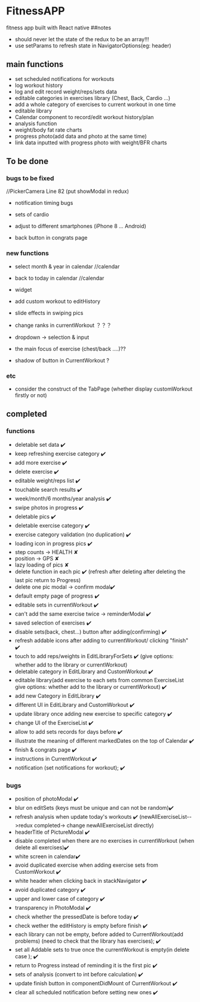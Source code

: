 # FitnessAPP
fitness app built with React native
##notes
* should never let the state of the redux to be an array!!!
* use setParams to refresh state in NavigatorOptions(eg: header)

## main functions
* set scheduled notifications for workouts
* log workout history
* log and edit record weight/reps/sets data
* editable categories in exercises library (Chest, Back, Cardio ...)
* add a whole category of exercises to current workout in one time
* editable library
* Calendar component to record/edit workout history/plan
* analysis function
* weight/body fat rate charts
* progress photo(add data and photo at the same time)
* link data inputted with progress photo with weight/BFR charts


## To be done
### bugs to be fixed
//PickerCamera Line 82 (put showModal in redux)
* notification timing bugs
* sets of cardio 
* adjust to different smartphones (iPhone 8 ... Android)

* back button in congrats page

### new functions
* select month & year in calendar //calendar
* back to today in calendar   //calendar

* widget
* add custom workout to editHistory
* slide effects in swiping pics
* change ranks in currentWorkout  ？？？

* dropdown -> selection & input 
* the main focus of exercise (chest/back ....)??
* shadow of button in CurrentWorkout ?

### etc
* consider the construct of the TabPage (whether display customWorkout firstly or not)

## completed
### functions
* deletable set data ✔️
* keep refreshing exercise category ✔️
* add more exercise ✔️
* delete exercise ✔️
* editable weight/reps list ✔️
* touchable search results ✔️
* week/month/6 months/year analysis ✔️
* swipe photos in progress ✔️
* deletable pics ✔️
* deletable exercise category ✔️
* exercise category validation (no duplication) ✔️
* loading icon in progress pics ✔️
* step counts -> HEALTH ✘
* position -> GPS ✘
* lazy loading of pics ✘
* delete function in each pic  ✔️
 (refresh after deleting
  after deleting the last pic return to Progress)
* delete one pic modal -> confirm modal✔️
* default empty page of progress ✔️
* editable sets in currentWorkout ✔️
* can't add the same exercise twice  -> reminderModal ✔️
* saved selection of exercises ✔️
* disable sets(back, chest...) button after adding(confirming) ✔️
* refresh addable icons after adding to currentWorkout/ clicking "finish" ✔️
* touch to add reps/weights in EditLibraryForSets ✔️
(give options: whether add to  the library or currentWorkout)  
* deletable category in EditLibrary and CustomWorkout ✔️
* editable library(add exercise to each sets from common ExerciseList
 give options: whether add to the library or currentWorkout) ✔️
* add new Category in EditLibrary ✔️
* different UI in EditLibrary and CustomWorkout ✔️
* update library once adding new exercise to specific category ✔️
* change UI of the ExerciseList ✔️
* allow to add sets records for days before ✔️
* illustrate the meaning of different markedDates on the top of Calendar ✔️
* finish & congrats page ✔️
* instructions in CurrentWorkout ✔️
* notification (set notifications for workout); ✔️

### bugs
* position of photoModal ✔️
* blur on editSets (keys must be unique and can not be random)✔️
* refresh analysis when update today's workouts ✔️
  (newAllExerciseList-->redux
  completed-> change newAllExerciseList directly)
* headerTitle of PictureModal ✔️
* disable completed when there are no exercises in currentWorkout
(when delete all exercises)✔️
* white screen in calendar✔️
* avoid duplicated exercise when adding exercise sets from CustomWorkout ✔️
* white header when clicking back in stackNavigator ✔️
* avoid duplicated category ✔️
* upper and lower case of category ✔️
* transparency in PhotoModal ✔️
* check whether the pressedDate is before today  ✔️
* check wether the editHistory is empty before finish ✔️
* each library can not be empty, before added to CurrentWorkout(add problems)
(need to check that the library has exercises); ✔️
* set all Addable sets to true once the currentWorkout is empty(in delete case ); ✔️
* return to Progress instead of reminding it is the first pic ✔️
* sets of analysis (convert to int before calculation) ✔️
* update finish button in componentDidMount of CurrentWorkout ✔️
* clear all scheduled notification before setting new ones ✔️
